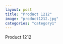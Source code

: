 ```yaml
---
layout: post
title: "Product 1212"
image: "product1212.jpg"
categories: "category1"
---
```

Product 1212
